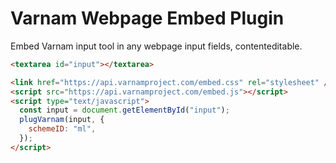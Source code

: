 # Varnam Webpage Embed Plugin

Embed Varnam input tool in any webpage input fields, contenteditable.

```html
<textarea id="input"></textarea>

<link href="https://api.varnamproject.com/embed.css" rel="stylesheet" />
<script src="https://api.varnamproject.com/embed.js"></script>
<script type="text/javascript">
  const input = document.getElementById("input");
  plugVarnam(input, {
    schemeID: "ml",
  });
</script>
```
